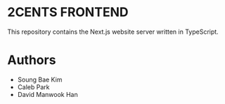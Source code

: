 # 2CENTS FRONTEND
This repository contains the Next.js website server written in TypeScript.

# Authors
- Soung Bae Kim
- Caleb Park
- David Manwook Han